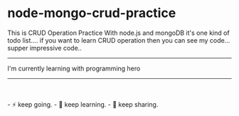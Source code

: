 # node-mongo-crud-practice

This is CRUD Operation Practice With node.js and mongoDB
it's one kind of todo list.... if you want to learn CRUD operation then you can see my code... 
supper impressive code..
<hr>
I'm currently learning with programming hero
<hr>
<br>
<br> 
- ⚡ keep going.
- 🌱 keep learning.
- 💬 keep sharing.
